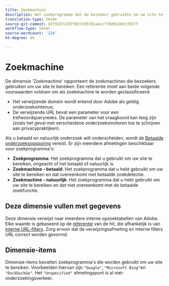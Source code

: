 ```yaml
---
title: Zoekmachine
description: Het zoekprogramma dat de bezoeker gebruikte om uw site te bereiken.
translation-type: tm+mt
source-git-commit: d3f92d72207f027d35f81a4ccf70d01569c3557f
workflow-type: tm+mt
source-wordcount: '224'
ht-degree: 0%

---
```



# Zoekmachine

De dimensie &#39;Zoekmachine&#39; rapporteert de zoekmachines die bezoekers gebruiken om uw site te bereiken. Een referentie moet aan beide volgende voorwaarden voldoen om als zoekmachine te worden geclassificeerd:

* Het verwijzende domein wordt erkend door Adobe als geldig onderzoeksintenus;
* De verwijzende URL bevat een parameter voor een trefwoordqueryreeks. De parameter van het vraagkoord kan leeg zijn (zoals het geval met verscheidene onderzoeksmotoren toe te schrijven aan privacypraktijken).

Als u betaald en natuurlijk onderzoek wilt onderscheiden, wordt de [Betaalde onderzoeksopsporing](/help/admin/admin/paid-search-detection/paid-search-detection.md) vereist. Er zijn meerdere afmetingen beschikbaar voor zoekprogramma&#39;s:

* **Zoekprogramma**: Het zoekprogramma dat u gebruikt om uw site te bereiken, ongeacht of het betaald of natuurlijk is.
* **Zoekmachine - betaald**: Het zoekprogramma dat u hebt gebruikt om uw site te bereiken en dat overeenkomt met betaalde zoekdetectie.
* **Zoekmachine - natuurlijk**: Het zoekprogramma dat u hebt gebruikt om uw site te bereiken en dat niet overeenkomt met de betaalde zoekfunctie.

## Deze dimensie vullen met gegevens

Deze dimensie verwijst naar meerdere interne opzoektabellen van Adobe. Elke waarde is gebaseerd op de [referentie](referrer.md) van de hit, die afhankelijk is van [interne URL-filters](/help/admin/admin/internal-url-filter-admin.md). Zorg ervoor dat de verwijzingsafmeting en interne filters URL correct worden gevormd.

## Dimensie-items

Dimensie-items bevatten zoekprogramma&#39;s die worden gebruikt om uw site te bereiken. Voorbeelden hiervan zijn `"Google"`, `"Microsoft Bing"`en `"DuckDuckGo"`. Het `"Unspecified"` afmetingspunt is al niet-onderzoekingsverkeer.
